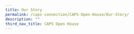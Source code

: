 ```yaml
---
title: Our Story
permalink: /caps-connection/CAPS-Open-House/Our-Story/
description: ""
third_nav_title: CAPS Open House
---
```

